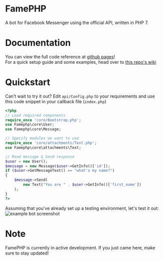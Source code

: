 # FamePHP
A bot for Facebook Messenger using the official API, written in PHP 7.

# Documentation
You can view the full code reference at <a href="https://sleeyax.github.io/FamePHP">github pages</a>!<br>
For a quick setup guide and some examples, head over to <a href="https://github.com/sleeyax/FamePHP/wiki">this repo's wiki</a>

# Quickstart
Can't wait to try it out? Edit `api/Config.php` to your requirements and use this code snippet in your callback file (`index.php`)
```php
<?php
// Load required components
require_once 'core/Bootstrap.php';
use Famephp\core\User;
use Famephp\core\Message;

// Specify modules we want to use
require_once 'core/attachments/Text.php';
use Famephp\core\attachments\Text;

// Read message & Send response
$user = new User();
$message = new Message($user->GetInfo()['id']);
if ($user->GetMessageText() == "what's my name?") 
{
    $message->Send(
        new Text("You are " . $user->GetInfo()['first_name'])
    );
}
?>
```
Assuming that you've already set up a testing environment, let's test it out:
![example bot screenshot](https://i.imgur.com/v6CzxOu.png)

# Note
FamePHP is currently in active development. If you just came here, make sure to stay updated!
